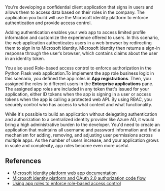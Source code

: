 
You're developing a confidential client application that signs in users and allows them to access data based on their roles in the company. The application you build will use the Microsoft identity platform to enforce authentication and provide access control.

Adding authentication enables your web app to access limited profile information and customize the experience offered to users. In this scenario, the web application authenticates users in a web browser by redirecting them to sign in to Microsoft identity. Microsoft identity then returns a sign-in response through the user’s browser, which contains claims about the user in an identity token.

You also used Role-based access control to enforce authorization in the Python Flask web application.To implement the app role business logic in this scenario, you defined the app roles in **App registrations**. Then, you assigned the roles to different users in the **Enterprise applications** pane. The assigned app roles are included in any token that's issued for your application, either ID tokens when the app is signing in a user or access tokens when the app is calling a protected web API. By using RBAC, you securely control who has access to what content and what functionality.

While it's possible to build an application without delegating authentication and authorization to a centralized identity provider like Azure AD,
it would bring a high administrative burden to the developer. You'd need to create an application that maintains all username and password information and find a mechanism for adding, removing, and adjusting user permissions across multiple apps. As the number of users increase, and your application grows in scale and complexity, app roles become even more useful. 

## References

* [Microsoft identity platform web app documentation](/azure/active-directory/develop/index-web-app)
* [Microsoft identity platform and OAuth 2.0 authorization code flow](/azure/active-directory/develop/v2-oauth2-auth-code-flow)
* [Using app roles to enforce role-based access control](/azure/active-directory/develop/howto-add-app-roles-in-azure-ad-apps)
